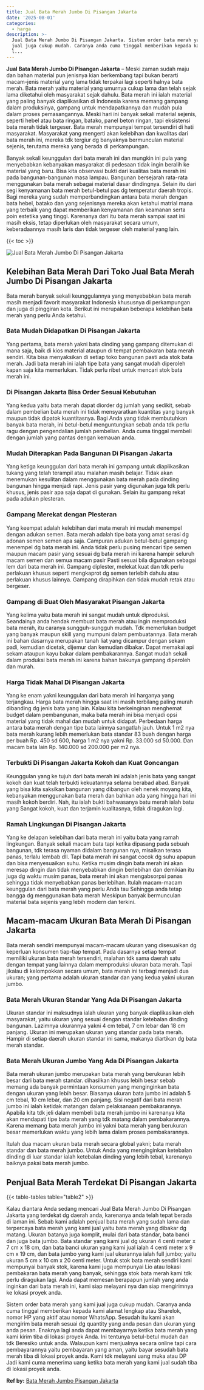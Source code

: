 ```yaml
---
title: Jual Bata Merah Jumbo Di Pisangan Jakarta
date: '2025-08-01'
categories:
  - harga
description: >-
  Jual Bata Merah Jumbo Di Pisangan Jakarta. Sistem order bata merah yang kami
  jual juga cukup mudah. Caranya anda cuma tinggal memberikan kepada kami alamat
  l...
---
```


**Jual Bata Merah Jumbo Di Pisangan Jakarta** – Meski zaman sudah maju dan bahan material pun jenisnya kian berkembang tapi bukan berarti macam-jenis material yang lama tidak terpakai lagi seperti halnya bata merah. Bata merah yaitu material yang umurnya cukup lama dan telah sejak lama diketahui oleh masyarakat sejak dahulu. Bata merah ini ialah material yang paling banyak diaplikasikan di Indonesia karena memang gampang dalam produksinya, gampang untuk mendapatkannya dan mudah pula dalam proses pemasangannya. Meski hari ini banyak sekali material sejenis, seperti hebel atau bata ringan, batako, panel beton ringan, tapi eksistensi bata merah tidak tergeser. Bata merah mempunyai tempat tersendiri di hati masyarakat. Masyarakat yang mengerti akan kelebihan dan kwalitas dari bata merah ini, mereka tdk tergiur dg banyaknya bermunculan material sejenis, terutama mereka yang berada di perkampungan.

Banyak sekali keunggulan dari bata merah ini dan mungkin ini pula yang menyebabkan kebanyakan masyarakat di pedesaan tidak ingin beralih ke material yang baru. Bisa kita observasi bukti dari kualitas bata merah ini pada bangunan-bangunan masa lampau. Bangunan bersejarah rata-rata menggunakan bata merah sebagai material dasar dindingnya. Selain itu dari segi kenyamanan bata merah betul-betul pas dg temperatur daerah tropis. Bagi mereka yang sudah memperbandingkan antara bata merah dengan bata hebel, batako dan yang sejenisnya mereka akan ketahui matrial mana yang terbaik yang dapat memberikan kenyamanan dan keamanan serta poin estetika yang tinggi. Karenanya dari itu bata merah sampai saat ini masih eksis, tetap diperlukan oleh masyarakat secara umum, keberadaannya masih laris dan tidak tergeser oleh material yang lain.

{{< toc >}}

![Jual Bata Merah Jumbo Di Pisangan Jakarta](/images/jual-bata-merah-35.png)

## Kelebihan Bata Merah Dari Toko Jual Bata Merah Jumbo Di Pisangan Jakarta

Bata merah banyak sekali keunggulannya yang menyebabkan bata merah masih menjadi favorit masyarakat Indonesia khususnya di perkampungan dan juga di pinggiran kota. Berikut ini merupakan beberapa kelebihan bata merah yang perlu Anda ketahui.

### Bata Mudah Didapatkan Di Pisangan Jakarta

Yang pertama, bata merah yakni bata dinding yang gampang ditemukan di mana saja, baik di kios material ataupun di tempat pembakaran bata merah sendiri. Kita bisa menyaksikan di setiap toko bangunan pasti ada stok bata merah. Jadi bata merah ini ialah tipe bata yang sangat mudah diperoleh kapan saja kita memerlukan. Tidak perlu ribet untuk mencari stok bata merah ini.

### Di Pisangan Jakarta Bisa Order Sesuai Kebutuhan

Yang kedua yaitu bata merah dapat diorder dg jumlah yang sedikit, sebab dalam pembelian bata merah ini tidak mensyaratkan kuantitas yang banyak maupun tidak dipatok kuantitasnya. Bagi Anda yang tidak membutuhkan banyak bata merah, ini betul-betul menguntungkan sebab anda tdk perlu ragu dengan pengendalian jumlah pembelian. Anda cuma tinggal membeli dengan jumlah yang pantas dengan kemauan anda.

### Mudah Diterapkan Pada Bangunan Di Pisangan Jakarta

Yang ketiga keunggulan dari bata merah ini gampang untuk diaplikasikan tukang yang telah terampil atau malahan masih belajar. Tidak akan menemukan kesulitan dalam menggunakan bata merah pada dinding bangunan hingga menjadi rapi. Jenis pasir yang digunakan juga tdk perlu khusus, jenis pasir apa saja dapat di gunakan. Selain itu gampang rekat pada adukan plesteran.

### Gampang Merekat dengan Plesteran

Yang keempat adalah kelebihan dari mata merah ini mudah menempel dengan adukan semen. Bata merah adalah tipe bata yang amat serasi dg adonan semen semen apa saja. Campuran adukan betul-betul gampang menempel dg bata merah ini. Anda tidak perlu pusing mencari tipe semen maupun macam pasir yang sesuai dg bata merah ini karena hampir seluruh macam semen dan semua macam pasir Pasti sesuai bila digunakan sebagai lem dari bata merah ini. Gampang diplester, melekat kuat dan tdk perlu perlakuan khusus seperti mengkaprot dg semen terlebih dahulu atau perlakuan khusus lainnya. Gampang dirapihkan dan tidak mudah retak atau bergeser.

### Gampang di Buat Oleh Masyarakat Pisangan Jakarta

Yang kelima yaitu bata merah ini sangat mudah untuk diproduksi. Seandainya anda hendak membuat bata merah atau ingin memproduksi bata merah, itu caranya sungguh-sungguh mudah. Tdk memerlukan budget yang banyak maupun skill yang mumpuni dalam pembuatannya. Bata merah ini bahan dasarnya merupakan tanah liat yang dicampur dengan sekam padi, kemudian dicetak, dijemur dan kemudian dibakar. Dapat memakai api sekam ataupun kayu bakar dalam pembakarannya. Sangat mudah sekali dalam produksi bata merah ini karena bahan bakunya gampang diperoleh dan murah.

### Harga Tidak Mahal Di Pisangan Jakarta

Yang ke enam yakni keunggulan dari bata merah ini harganya yang terjangkau. Harga bata merah hingga saat ini masih terbilang paling murah dibanding dg jenis bata yang lain. Kalau kita berkeinginan menghemat budget dalam pembangunan, maka bata merah ini bisa menjadi opsi material yang tidak mahal dan mudah untuk didapat. Perbedaan harga antara bata merah dengan tipe bata lainnya sangatlah jauh. Untuk 1 m2 nya bata merah kurang lebih memerlukan bata standar 83 buah dengan harga per buah Rp. 450 sd 600, harga 1 m2 nya yakni Rp. 33.000 sd 50.000. Dan macam bata lain Rp. 140.000 sd 200.000 per m2 nya.

### Terbukti Di Pisangan Jakarta Kokoh dan Kuat Goncangan

Keunggulan yang ke tujuh dari bata merah ini adalah jenis bata yang sangat kokoh dan kuat telah terbukti kekuatannya selama berabad abad. Banyak yang bisa kita saksikan bangunan yang dibangun oleh nenek moyang kita, kebanyakan menggunakan bata merah dan bahkan ada yang hingga hari ini masih kokoh berdiri. Nah, itu ialah bukti bahwasanya batu merah ialah batu yang Sangat kokoh, kuat dan terjamin kualitasnya, tidak diragukan lagi.

### Ramah Lingkungan Di Pisangan Jakarta

Yang ke delapan kelebihan dari bata merah ini yaitu bata yang ramah lingkungan. Banyak sekali macam bata tapi ketika dipasang pada sebuah bangunan, tdk terasa nyaman didalam bangunan nya, misalkan terasa panas, terlalu lembab dll. Tapi bata merah ini sangat cocok dg suhu apapun dan bisa menyesuaikan suhu. Ketika musim dingin bata merah ini akan meresap dingin dan tidak menyebabkan dingin berlebihan dan demikian itu juga dg waktu musim panas, bata merah ini akan mengabsorpsi panas sehingga tidak menyebabkan panas berlebihan. Itulah macam-macam keunggulan dari bata merah yang perlu Anda tau Sehingga anda tetap bangga dg menggunakan bata merah Meskipun banyak bermunculan material bata sejenis yang lebih modern dan terkini.

## Macam-macam Ukuran Bata Merah Di Pisangan Jakarta

Bata merah sendiri mempunyai macam-macam ukuran yang disesuaikan dg keperluan konsumen tiap-tiap tempat. Pada dasarnya setiap tempat memiliki ukuran bata merah tersendiri, malahan tdk sama daerah satu dengan tempat yang lainnya dalam memproduksi ukuran bata merah. Tapi jikalau di kelompokkan secara umum, bata merah ini terbagi menjadi dua ukuran; yang pertama adalah ukuran standar dan yang kedua yakni ukuran jumbo.

### Bata Merah Ukuran Standar Yang Ada Di Pisangan Jakarta

Ukuran standar ini maksudnya ialah ukuran yang banyak diaplikasikan oleh masyarakat, yaitu ukuran yang sesuai dengan standar ketebalan dinding bangunan. Lazimnya ukurannya yakni 4 cm tebal, 7 cm lebar dan 18 cm panjang. Ukuran ini merupakan ukuran yang standar pada bata merah. Hampir di setiap daerah ukuran standar ini sama, makanya diartikan dg bata merah standar.

### Bata Merah Ukuran Jumbo Yang Ada Di Pisangan Jakarta

Bata merah ukuran jumbo merupakan bata merah yang berukuran lebih besar dari bata merah standar. dihasilkan khusus lebih besar sebab memang ada banyak permintaan konsumen yang menginginkan bata dengan ukuran yang lebih besar. Biasanya ukuran bata jumbo ini adalah 5 cm tebal, 10 cm lebar, dan 20 cm panjang. Sisi negatif dari bata merah jumbo ini ialah ketidak matangan dalam pelaksanaan pembakarannya. Apabila kita tdk jeli dalam membeli bata merah jumbo ini karenanya kita akan mendapati tipe bata merah yang tdk matang dalam pembakarannya. Karena memang bata merah jumbo ini yakni bata merah yang berukuran besar memerlukan waktu yang lebih lama dalam proses pembakarannya.

Itulah dua macam ukuran bata merah secara global yakni; bata merah standar dan bata merah jumbo. Untuk Anda yang menginginkan ketebalan dinding di luar standar ialah ketebalan dinding yang lebih tebal, karenanya baiknya pakai bata merah jumbo.

## Penjual Bata Merah Terdekat Di Pisangan Jakarta

{{< table-tables table="table2" >}}

Kalau diantara Anda sedang mencari Jual Bata Merah Jumbo Di Pisangan Jakarta yang terdekat dg daerah anda, karenanya anda telah tepat berada di laman ini. Sebab kami adalah penjual bata merah yang sudah lama dan terpercaya bata merah yang kami jual yaitu bata merah yang dibakar dg matang. Ukuran batanya juga komplit, mulai dari bata standar, bata banci dan juga bata jumbo. Bata standar yang kami jual dg ukuran 4 centi meter x 7 cm x 18 cm, dan bata banci ukuran yang kami jual ialah 4 centi meter x 9 cm x 19 cm, dan bata jumbo yang kami jual ukurannya ialah full jumbo; yaitu ukuran 5 cm x 10 cm x 20 centi meter. Untuk stok bata merah sendiri kami mempunyai banyak stok, karena kami juga mempunyai Lio atau lokasi pembakaran bata merah yang banyak, sehingga stok bata merah kami tdk perlu diragukan lagi. Anda dapat memesan berapapun jumlah yang anda inginkan dari bata merah ini, kami siap melayani nya dan siap mengirimnya ke lokasi proyek anda.

Sistem order bata merah yang kami jual juga cukup mudah. Caranya anda cuma tinggal memberikan kepada kami alamat lengkap atau Sharelok, nomor HP yang aktif atau nomor WhatsApp. Sesudah itu kami akan mengirim bata merah sesuai dg quantity yang anda pesan dan ukuran yang anda pesan. Enaknya lagi anda dapat membayarnya ketika bata merah yang kami kirim tiba di lokasi proyek Anda. Ini tentunya betul-betul mudah dan tdk Beresiko untuk anda. Walaupun kami menjualnya secara online tapi cara pembayarannya yaitu pembayaran yang aman, yaitu bayar sesudah bata merah tiba di lokasi proyek anda. Kami tdk melayani uang muka atau DP Jadi kami cuma menerima uang ketika bata merah yang kami jual sudah tiba di lokasi proyek anda.

**Ref by:** [Bata Merah Jumbo Pisangan Jakarta](https://id.wikipedia.org/wiki/Bata)
